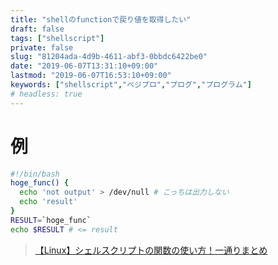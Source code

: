 ```yaml
---
title: "shellのfunctionで戻り値を取得したい"
draft: false
tags: ["shellscript"]
private: false
slug: "81204ada-4d9b-4611-abf3-0bbdc6422be0"
date: "2019-06-07T13:31:10+09:00"
lastmod: "2019-06-07T16:53:10+09:00"
keywords: ["shellscript","ベジプロ","プログ","プログラム"]
# headless: true
---
```


# 例
```sh
#!/bin/bash
hoge_func() {
  echo 'not output' > /dev/null # こっちは出力しない
  echo 'result'
}
RESULT=`hoge_func`
echo $RESULT # <= result
```

> [【Linux】シェルスクリプトの関数の使い方！一通りまとめ](https://eng-entrance.com/linux-shellscript-function)
